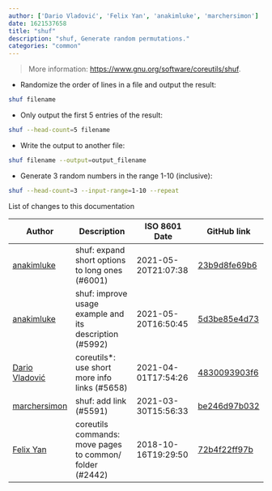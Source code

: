 ```yaml
---
author: ['Dario Vladović', 'Felix Yan', 'anakimluke', 'marchersimon']
date: 1621537658
title: "shuf"
description: "shuf, Generate random permutations."
categories: "common"
---
```

> More information: <https://www.gnu.org/software/coreutils/shuf>.

- Randomize the order of lines in a file and output the result:

```bash
shuf filename
```

- Only output the first 5 entries of the result:

```bash
shuf --head-count=5 filename
```

- Write the output to another file:

```bash
shuf filename --output=output_filename
```

- Generate 3 random numbers in the range 1-10 (inclusive):

```bash
shuf --head-count=3 --input-range=1-10 --repeat
```
List of changes to this documentation


Author | Description | ISO 8601 Date | GitHub link
------|-----|-----|-----
[anakimluke](mailto:anakimluke@users.noreply.github.com) | shuf: expand short options to long ones (#6001) | 2021-05-20T21:07:38 | [23b9d8fe69b6](https://github.com/tldr-pages/tldr/commit/23b9d8fe69b66becb6cfc604e8584eac10da1c0f)
[anakimluke](mailto:anakimluke@users.noreply.github.com) | shuf: improve usage example and its description (#5992) | 2021-05-20T16:50:45 | [5d3be85e4d73](https://github.com/tldr-pages/tldr/commit/5d3be85e4d73cc207d543215f1f00c9ae1d817b0)
[Dario Vladović](mailto:d.vladimyr@gmail.com) | coreutils*: use short more info links (#5658) | 2021-04-01T17:54:26 | [4830093903f6](https://github.com/tldr-pages/tldr/commit/4830093903f66ccf3ebbc2ecf477286e45edac59)
[marchersimon](mailto:50295997+marchersimon@users.noreply.github.com) | shuf: add link (#5591) | 2021-03-30T15:56:33 | [be246d97b032](https://github.com/tldr-pages/tldr/commit/be246d97b032eafe6562241ce6bac122b3ae6f56)
[Felix Yan](mailto:felixonmars@archlinux.org) | coreutils commands: move pages to common/ folder (#2442) | 2018-10-16T19:29:50 | [72b4f22ff97b](https://github.com/tldr-pages/tldr/commit/72b4f22ff97b1890344f2af870ad3d1c89a3f0b5)

